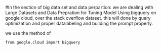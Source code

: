 
#In the section of big data set and data perpartion:
 we are dealing with Large Datasets and Data Prepration for Tuning Model
Using bigquery on google cloud, over the stack overflow dataset. this will done by query optimization and proper datalabeling and building the prompt properly.

we use the method of 

```from google.cloud import bigquery```
